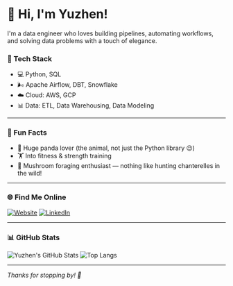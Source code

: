 # 👋 Hi, I'm Yuzhen! 

I'm a data engineer who loves building pipelines, automating workflows, and solving data problems with a touch of elegance.

### 🚀 Tech Stack
- 💻 Python, SQL
- 🌬 Apache Airflow, DBT, Snowflake
- ☁️ Cloud: AWS, GCP
- 📊 Data: ETL, Data Warehousing, Data Modeling

---

### 🧸 Fun Facts
- 🐼 Huge panda lover (the animal, not just the Python library 😉)
- 🏋️ Into fitness & strength training
- 🍄 Mushroom foraging enthusiast — nothing like hunting chanterelles in the wild!

---

### 🌐 Find Me Online
[![Website](https://img.shields.io/badge/Website-yuzhen.website-blue?style=flat-square&logo=Google-Chrome&logoColor=white)](https://yuzhen.website/)
[![LinkedIn](https://img.shields.io/badge/LinkedIn-Connect-blue?style=flat-square&logo=Linkedin)](https://www.linkedin.com/in/yuzhen-li-a98675202/)

---

### 📊 GitHub Stats

![Yuzhen's GitHub Stats](https://github-readme-stats.vercel.app/api?username=yuzhencode&show_icons=true&theme=tokyonight)
![Top Langs](https://github-readme-stats.vercel.app/api/top-langs/?username=yuzhencode&layout=compact&theme=tokyonight)

---

_Thanks for stopping by! 👋_
